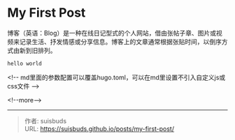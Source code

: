 # My First Post


博客（英语：Blog）是一种在线日记型式的个人网站，借由张帖子章、图片或视频来记录生活、抒发情感或分享信息。博客上的文章通常根据张贴时间，以倒序方式由新到旧排列。

```
hello world

```
&lt;!-- md里面的参数配置可以覆盖hugo.toml，可以在md里设置不引入自定义js或css文件 --&gt;


&lt;!--more--&gt;


---

> 作者: suisbuds  
> URL: https://suisbuds.github.io/posts/my-first-post/  

